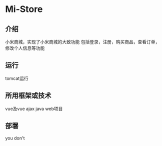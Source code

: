 # Mi-Store
## 介绍
小米商城，实现了小米商城的大致功能 
包括登录，注册，购买商品，查看订单，修改个人信息等功能
## 运行
tomcat运行
## 所用框架或技术
vue及vue ajax
java web项目
## 部署
you don't

